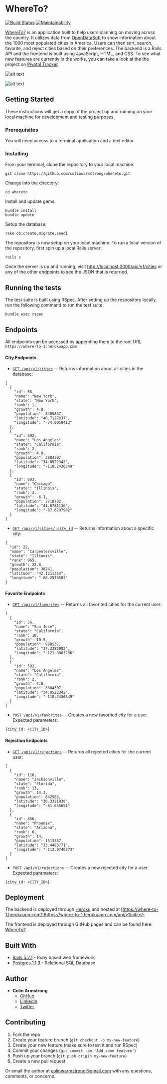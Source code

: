 # WhereTo?

[![Build Status](https://travis-ci.com/colinwarmstrong/whereto.svg?branch=master)](https://travis-ci.com/colinwarmstrong/whereto) [![Maintainability](https://api.codeclimate.com/v1/badges/30b0762e5329b9052c21/maintainability)](https://codeclimate.com/github/colinwarmstrong/whereto/maintainability)

[WhereTo?](https://colinwarmstrong.github.io/whereto-frontend/index.html) is an application built to help users planning on moving across the country.  It utilizes data from [OpenDataSoft](https://public.opendatasoft.com/explore/dataset/1000-largest-us-cities-by-population-with-geographic-coordinates/table/?sort=-rank) to show information about the 1000 most populated cities in America.  Users can then sort, search, favorite, and reject cities based on their preferences. The backend is a Rails API and the frontend is built using JavaScript, HTML, and CSS.  To see what new features are currently in the works, you can take a look at the the project on [Pivotal Tracker](https://www.pivotaltracker.com/n/projects/2222980).

![alt text](https://image.ibb.co/j5TGiV/Screen-Shot-2018-11-06-at-10-51-33-PM.png)

![alt text](https://i.imgur.com/Y122T70.png)

## Getting Started
These instructions will get a copy of the project up and running on your local machine for development and testing purposes.

### Prerequisites

You will need access to a terminal application and a text editor.

### Installing

From your terminal, clone the repository to your local machine:

```
git clone https://github.com/colinwarmstrong/whereto.git
```

Change into the directory:

```
cd whereto
```

Install and update gems:

```
bundle install
bundle update
```

Setup the database:

```
rake db:create,migrate,seed}
```

The repository is now setup on your local machine. To run a local version of the repository, first spin up a local Rails server:

```
rails s
```

Once the server is up and running, visit [http://localhost:3000/api/v1/cities](http://localhost:3000/api/v1/cities) or any of the other endpoints to see the JSON that is returned.


## Running the tests

The test suite is built using RSpec.  After setting up the respository locally, run the following command to run the test suite:
```
bundle exec rspec
```

## Endpoints

All endpoints can be accessed by appending them to the root URL `https://where-to-1.herokuapp.com`


#### City Endpoints

* [`GET /api/v1/cities`](https://where-to-1.herokuapp.com/api/v1/cities) -- Returns information about all cities in the database:
```
[
  {
    "id": 68,
    "name": "New York",
    "state": "New York",
    "rank": 1,
    "growth": 4.8,
    "population": 8405837,
    "latitude": "40.7127837",
    "longitude": "-74.0059413"
  },
  {
    "id": 592,
    "name": "Los Angeles",
    "state": "California",
    "rank": 2,
    "growth": 4.8,
    "population": 3884307,
    "latitude": "34.0522342",
    "longitude": "-118.2436849"
  },
  {
    "id": 603,
    "name": "Chicago",
    "state": "Illinois",
    "rank": 3,
    "growth": -6.1,
    "population": 2718782,
    "latitude": "41.8781136",
    "longitude": "-87.6297982"
  }
]
```

* [`GET /api/v1/cities/:city_id`](https://where-to-1.herokuapp.com/api/v1/cities/22) -- Returns information about a specific city:

```
{
  "id": 22,
  "name": "Carpentersville",
  "state": "Illinois",
  "rank": 965,
  "growth": 22.8,
  "population": 38241,
  "latitude": "42.1211364",
  "longitude": "-88.2578582"
}
```

#### Favorite Endpoints

* [`GET /api/v1/favorites`]() -- Returns all favorited cities for the current user:

```
[
  {
    "id": 56,
    "name": "San Jose",
    "state": "California",
    "rank": 10,
    "growth": 10.5,
    "population": 998537,
    "latitude": "37.3382082",
    "longitude": "-121.8863286"
  },
  {
    "id": 592,
    "name": "Los Angeles",
    "state": "California",
    "rank": 2,
    "growth": 4.8,
    "population": 3884307,
    "latitude": "34.0522342",
    "longitude": "-118.2436849"
  }
]
```

* `POST /api/v1/favorites` -- Creates a new favorited city for a user. Expected parameters:

```
{city_id: <CITY_ID>}
```

#### Rejection Endpoints

* [`GET /api/v1/rejections`]() -- Returns all rejected cities for the current user:

```
[
  {
    "id": 116,
    "name": "Jacksonville",
    "state": "Florida",
    "rank": 13,
    "growth": 14.3,
    "population": 842583,
    "latitude": "30.3321838",
    "longitude": "-81.655651"
  },
  {
    "id": 856,
    "name": "Phoenix",
    "state": "Arizona",
    "rank": 6,
    "growth": 14,
    "population": 1513367,
    "latitude": "33.4483771",
    "longitude": "-112.0740373"
  }
]
```

* `POST /api/v1/rejections` -- Creates a new rejected city for a user. Expected parameters:

```
{city_id: <CITY_ID>}
```

## Deployment

The backend is deployed through [Heroku](https://www.heroku.com/) and hosted at [https://where-to-1.herokuapp.com/](https://where-to-1.herokuapp.com/api/v1/cities).

The frontend is deployed through GitHub pages and can be found here: [WhereTo?](https://colinwarmstrong.github.io/whereto-frontend/index.html)

## Built With

* [Rails 5.2.1](https://rubyonrails.org/) - Ruby based web framework
* [Postgres 1.1.3](https://www.postgresql.org/) - Relational SQL Database

## Author

* **Colin Armstrong**  
 	- [GitHub](https://github.com/colinwarmstrong)
 	- [LinkedIn](https://www.linkedin.com/in/colinwarmstrong/)
 	- [Twitter](https://twitter.com/colinarms93)



## Contributing

1. Fork the repo
2. Create your feature branch (`git checkout -b my-new-feature`)
3. Create your new feature (make sure to test it and run RSpec)
4. Commit your changes (`git commit -am 'Add some feature'`)
5. Push up your branch (`git push origin my-new-feature`)
6. Create a new pull request

Or email the author at colinwarmstrong@gmail.com with any questions, comments, or concerns.

